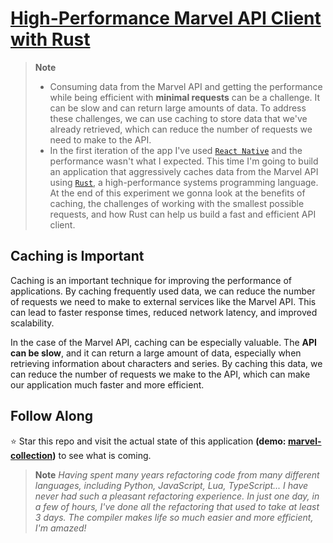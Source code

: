 # **[High-Performance Marvel API Client with Rust]()**
> **Note**
> * Consuming data from the Marvel API and getting the performance while being efficient with **minimal requests** can be a challenge. It can be slow and can return large amounts of data. To address these challenges, we can use caching to store data that we've already retrieved, which can reduce the number of requests we need to make to the API.
> * In the first iteration of the app I've used [`React Native`](https://reactnative.dev/) and the performance wasn't what I expected. This time I'm going to build an application that aggressively caches data from the Marvel API using [`Rust`](https://rust-lang.org), a high-performance systems programming language. At the end of this experiment we gonna look at the benefits of caching, the challenges of working with the smallest possible requests, and how Rust can help us build a fast and efficient API client.

## **Caching is Important**

Caching is an important technique for improving the performance of applications. By caching frequently used data, we can reduce the number of requests we need to make to external services like the Marvel API. This can lead to faster response times, reduced network latency, and improved scalability.

In the case of the Marvel API, caching can be especially valuable. The **API can be slow**, and it can return a large amount of data, especially when retrieving information about characters and series. By caching this data, we can reduce the number of requests we make to the API, which can make our application much faster and more efficient.

## **Follow Along**

⭐ Star this repo and visit the actual state of this application **(demo: [marvel-collection](https://marvelcollection.pages.dev/))** to see what is coming.

> **Note**
> _Having spent many years refactoring code from many different languages, including Python, JavaScript, Lua, TypeScript... I have never had such a pleasant refactoring experience. In just one day, in a few of hours, I've done all the refactoring that used to take at least 3 days. The compiler makes life so much easier and more efficient, I'm amazed!_
